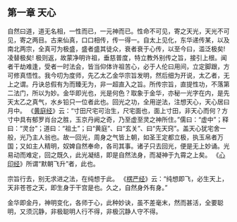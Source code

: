 ## 第一章 天心

自然曰道，道无名相，一性而已，一元神而已。性命不可见，寄之天光，天光不可见，寄之两目。古来仙真，口口相传，传一得一。自太上见化，东华递传某，以及南北两宗，全真可为极盛，盛者盛其徒众，衰者衰于心传，以至今曰，滥泛极矣! 凌替极矣! 极则返，故蒙净明许祖，垂慈普度，特立教外别传之旨，接引上根。闻者干劫难逢，受者一时法会，皆当仰体许祖苦心，必于人伦曰用间，立定脚跟，方可修真悟性。我今叨为度师，先乙太乙金华宗旨发明，然后细为开说，太乙者，无上之谓。丹诀总假有为而臻无为，非一超直入之旨。所传宗旨，直提性功，不落第二法门，所以为妙。金华即光也，光是何色？取象于金华，亦秘一光字在内，是先天太乙之真气，水乡铅只一位者此也。回光之功，全用逆法，注想天心，天心居曰月中。 《[黄庭经](https://zh.wikisource.org/wiki/%E9%BB%83%E5%BA%AD%E5%85%A7%E6%99%AF%E7%B6%93 "黄庭内景经")》云：“寸田尺宅可治生，尺宅面也，面上寸田，非天心而何？方寸中具有郁罗肖台之胜，玉京丹阙之奇，乃至虚至灵之神所住。”儒曰：“虚中”；释曰：“灵台”；道曰：“祖土”；曰“黄庭”、曰“玄关”、曰“先天窍”。盖天心犹宅舍一般，光乃主人翁也。故一回光，周身之气皆上朝，如圣王定都立极，执玉帛者万国；又如主人精明，奴婢自然奉命，各司其事。诸子只去回光，便是无上妙诵。光易动而难定，回之既久，此光凝结，即是自然法身，而凝神于九霄之上矣。 《[心印经](https://zh.wikisource.org/wiki/%E5%BF%83%E5%8D%B0%E7%B6%93 "心印经")》所谓“默朝飞升”者，此也。

宗旨行去，别无求进之法，在纯想于此。 《[楞严经](https://zh.wikisource.org/wiki/%E6%A5%9E%E5%9A%B4%E7%B6%93 "楞严经")》云：“纯想即飞，必生天上，天非苍苍之天，即生身于干宫是也。久之，自然身外有身。”

金华即金丹，神明变化，各师于心，此种妙诀，虽不差毫末，然而甚活，全要聪明，又须沉静，非极聪明人行不得，非极沉静人守不得。
